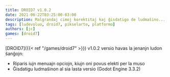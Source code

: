 ```yaml
---
title: DROID7 v1.0.2
date: 2021-06-22T03:25:00-03:00
description: Malgrandaj cimoj korektitaj kaj ĝisdatigo de ludmaŝino...
tags: [ludevoluo, droid7, pikselarto, platformo]
authors: [jc]
games: [droid7]
---
```


[DROID7]({{< ref "/games/droid7" >}}) v1.0.2 versio havas la jenanjn ludon ŝanĝojn:

-   Riparis iujn menuajn opciojn, kiujn oni povus elekti per la muso
-   Ĝisdatigu ludmaŝinon al sia lasta versio (Godot Engine 3.3.2)
